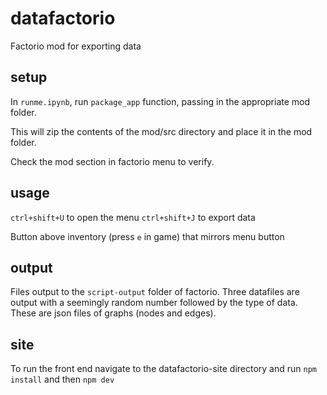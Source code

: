 # datafactorio
Factorio mod for exporting data

## setup
In `runme.ipynb`, run `package_app` function, passing in the appropriate mod folder.

This will zip the contents of the mod/src directory and place it in the mod folder.

Check the mod section in factorio menu to verify.


## usage
`ctrl+shift+U` to open the menu
`ctrl+shift+J` to export data

Button above inventory (press `e` in game) that mirrors menu button

## output
Files output to the `script-output` folder of factorio. Three datafiles are output with a seemingly random number followed by the type of data. These are json files of graphs (nodes and edges).

## site
To run the front end navigate to the datafactorio-site directory and run `npm install` and then `npm dev`